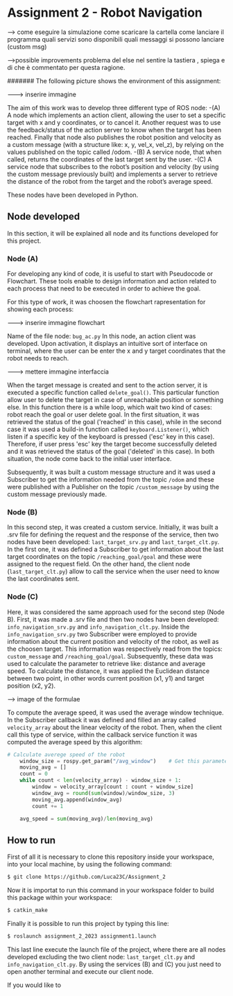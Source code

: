 # Assignment 2 - Robot Navigation

--> come eseguire la simulazione
come scaricare la cartella
come lanciare il programma
quali servizi sono disponibili
quali messaggi si possono lanciare (custom msg)

-->possible improvements
problema del else nel sentire la tastiera , spiega e di che è commentato per questa ragione.

#######
The following picture shows the environment of this assignment:

---> inserire immagine

The aim of this work was to develop three different type of ROS node:
-(A) A node which implements an action client, allowing the user to set a specific target with x and y coordinates, or to cancel it. Another request was to use the feedback/status of the action server to know when the target has been reached. Finally that node also publishes the robot position and velocity as a custom message (with a structure like: x, y, vel_x, vel_z), by relying on the values published on the topic called /odom.
-(B) A service node, that when called, returns the coordinates of the last target sent by the user.
-(C) A service node that subscribes to the robot’s position and velocity (by using the custom message previously built) and implements a server to retrieve the distance of the robot from the target and the robot’s average speed.

These nodes have been developed in Python.

## Node developed

In this section, it will be explained all node and its functions developed for this project.

### Node (A)
For developing any kind of code, it is useful to start with Pseudocode or Flowchart. These tools enable to design information and action related to each process that need to be executed in order to achieve the goal.

For this type of work, it was choosen the flowchart rapresentation for showing each process:

---> inserire immagine flowchart

Name of the file node: `bug_ac.py`
In this node, an action client was developed. Upon activation, it displays an intuitive sort of interface on terminal, where the user can be enter the x and y target coordinates that the robot needs to reach.

---> mettere immagine interfaccia

When the target message is created and sent to the action server, it is executed a specific function called `delete_goal()`. This particular function allow user to delete the target in case of unreachable position or something else. 
In this function there is a while loop, which wait two kind of cases: robot reach the goal or user delete goal. In the first situation, it was retrieved the status of the goal ('reached' in this case), while in the second case it was used a build-in function called `keyboard.Listener()`, which listen if a specific key of the keyboard is pressed ('esc' key in this case). Therefore, if user press 'esc' key the target become successfully deleted and it was retrieved the status of the goal ('deleted' in this case). In both situation, the node come back to the initial user interface.

Subsequently, it was built a custom message structure and it was used a Subscriber to get the information needed from the topic `/odom` and these were published with a Publisher on the topic `/custom_message` by using the custom message previously made.

### Node (B)
In this second step, it was created a custom service. Initially, it was built a .srv file for defining the request and the response of the service, then two nodes have been developed: `last_target_srv.py` and `last_target_clt.py`.
In the first one, it was defined a Subscriber to get information about the last target coordinates on the topic `/reaching_goal/goal` and these were assigned to the request field. On the other hand, the client node (`last_target_clt.py`) allow to call the service when the user need to know the last coordinates sent.

### Node (C)
Here, it was considered the same approach used for the second step (Node B). First, it was made a .srv file and then two nodes have been developed: `info_navigation_srv.py` and `info_navigation_clt.py`.
Inside the `info_navigation_srv.py` two Subscriber were employed to provide information about the current position and velocity of the robot, as well as the choosen target. This information was respectively read from the topics: `custom_message` and `/reaching_goal/goal`.
Subsequently, these data was used to calculate the parameter to retrieve like: distance and average speed.
To calculate the distance, it was applied the Euclidean distance between two point, in other words current position (x1, y1) and target position (x2, y2).

--> image of the formulae

To compute the average speed, it was used the average window technique. In the Subscriber callback it was defined and filled an array called `velocity_array` about the linear velocity of the robot. Then, when the client call this type of service, within the callback service function it was computed the average speed by this algorithm:

```python
# Calculate averege speed of the robot
    window_size = rospy.get_param("/avg_window")    # Get this parameter from launch file
    moving_avg = []
    count = 0
    while count < len(velocity_array) - window_size + 1:
        window = velocity_array[count : count + window_size]
        window_avg = round(sum(window)/window_size, 3)
        moving_avg.append(window_avg)
        count += 1

    avg_speed = sum(moving_avg)/len(moving_avg)
```

## How to run

First of all it is necessary to clone this repository inside your workspace, into your local machine, by using the following command:

```bash
$ git clone https://github.com/Luca23C/Assignment_2
```

Now it is importat to run this command in your workspace folder to build this package within your workspace:
```bash
$ catkin_make
```

Finally it is possible to run this project by typing this line:
```bash
$ roslaunch assignment_2_2023 assignment1.launch
```

This last line execute the launch file of the project, where there are all nodes developed excluding the two client node: `last_target_clt.py` and `info_navigation_clt.py`.
By using the services (B) and (C) you just need to open another terminal and execute our client node.

If you would like to 
